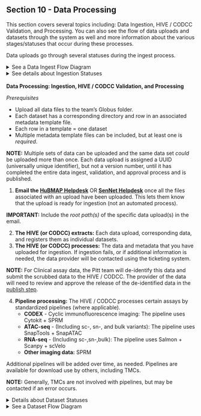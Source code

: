 ## Section 10 - Data Processing
This section covers several topics including: Data Ingestion, HIVE / CODCC Validation, and Processing. You can also see the flow of data uploads and datasets through the system as well and more information about the various stages/statuses that occur during these processes.

Data uploads go through several statuses during the ingest process.

<details>
<summary>See a Data Ingest Flow Diagram</summary>
  https://raw.githubusercontent.com/pscedu/psc-wpdocs/dev/data-ingest/section10.md
#### Data Upload Flow Diagram 
![flow diagram](https://github.com/hubmapconsortium/data_submission_guide/blob/971828bc67887210ce9131bc56de1c898f7469e8/DataUploadFlow.png)

</details>
  
<details>
<summary>See details about Ingestion Statuses </summary>

### Ingestion Statuses 
These statuses display in the ingestion portal as a data set is processed.

**New** - Data upload registered, Globus upload directory created. Data provider has uploaded data. After HIVE (or CODCC) validation, status changes to <em>Submitted</em> when the data provider hits the submit button on the upload. <strong>Prerequisite:</strong> Local validation of data by provider prior to data upload.

**Processing** - The data upload is being processed and is not editable. A transient state (between other states) while automated processes act on the upload.

 **Valid** - Every data upload is reorganized into data sets. This is a semi-automated process. If the data upload is valid, data curation can kick off this process.

**Submitted** - Data upload submitted for validation and processing by the HIVE or CODCC. The data upload can be automatically or manually ingested. Status changes to _Processing_ when data curation presses the “Validate” button. 
 
**Reorganized** - Data curation hits the “Reorganize” button to kick off automated processing that generates the data sets. The status of the upload changes to _Reorganized_ when this completes.

**Invalid** - The data upload did not pass HIVE (or CODCC) validation or a failure occurred during processing. Someone from the HIVE (or CODCC) will contact the data submitter to address this status.

**Error** - An (unspecified) error occurred during HIVE or CODCC processing.

</details>
<br>
<b>Data Processing: Ingestion, HIVE / CODCC Validation, and Processing</b> <br>

_Prerequisites_

  - Upload all data files to the team’s Globus folder.
  - Each dataset has a corresponding directory and row in an associated metadata template file.
  - Each row in a template = one dataset
  - Multiple metadata template files can be included, but at least one is _required_. 

**NOTE:** Multiple sets of data can be uploaded and the same data set _could_ be uploaded more than once. Each data upload is assigned a UUID (universally unique identifier), but not a version number, until it has completed the entire data ingest, validation, and approval process and is published.

  1. **Email the <a href="mailto:help@hubmapconsortium.org">HuBMAP Helpdesk</a>** OR **<a href="mailto:help@sennetconsortium.org">SenNet Helpdesk</a>** once all the files associated with an upload have been uploaded. This lets them know that the upload is ready for ingestion (not an automated process).

 **IMPORTANT:** Include the _root path(s)_ of the specific data upload(s) in the email. 
 
  2. **The HIVE (or CODCC) extracts:** Each data upload, corresponding data, and registers them as individual datasets.
  3. **The HIVE (or CODCC) processes:** The data and metadata that you have uploaded for ingestion. If ingestion fails, or if additional information is needed, the data provider will be contacted using the ticketing system.

<blockqoote>
<b>NOTE:</b> For Clinical assay data, the Pitt team will de-identify this data and submit the scrubbed data to the HIVE / CODCC. The provider of the data will need to review and approve the release of the de-identified data in the <a href="#publication">publish step</a>.</blockquote>

<br>

  4. **Pipeline processing:** The HIVE / CODCC processes certain assays by standardized pipelines (where applicable).
     - **CODEX** - Cyclic immunofluorescence imaging: The pipeline uses Cytokit + SPRM
     - **ATAC-seq** - (Including sc-, sn-, and bulk variants): The pipeline uses SnapTools + SnapATAC
     - **RNA-seq** - (Including sc-,sn-,bulk): The pipeline uses Salmon + Scanpy + scVelo
     - **Other imaging data:** SPRM
    
Additional pipelines will be added over time, as needed. Pipelines are available for download use by others, including TMCs. 

**NOTE:** Generally, TMCs are not involved with pipelines, but may be contacted if an error occurs.

<details>
<summary>Details about Dataset Statuses </summary>

### Dataset Statuses 

These statuses apply to datasets created from a data upload. Once a data upload has been reorganized into datasets, each dataset passes through the system, ideally progressing from New to QA to Approved.

**New** - Data upload reorganized, broken into datasets, and status set to _New_. Data curation kicks off automated processes. If successful, status changes to _QA_. If these processes fail, the status changes to _Invalid_.

**QA** - Dataset is ready for pipeline processing OR for Provider approval (if no pipeline processing is needed). Status changes to _Processing_ when data curation presses the “Validate” button.

**Processing** - The data upload is being processed and is not editable. A transient state (between other states) while automated processes act on the upload.

**Approved** - Dataset approved by provider and any pipeline processing completed without errors. Dataset is ready for publication.

**Abandoned** - Dataset will not be further processed or published. There is no plan to advance this dataset. **NOTE:** At any point the data provider can elect to abandon the dataset.

**Invalid** - **ONLY PRIMARY DATASETS** - Information is missing or incorrect in the dataset. Someone from the HIVE (or CODCC) will contact the data provider to address this status. 

**Error** - **ONLY DERIVED DATASETS** - Error(s) occurred during pipeline processing. Someone from the HIVE (or CODCC) will contact the data provider to address this status.

</details>

<details>
<summary>See a Dataset Flow Diagram </summary>
  
#### Dataset Flow Diagram 

![flow diagram](https://github.com/hubmapconsortium/data_submission_guide/blob/971828bc67887210ce9131bc56de1c898f7469e8/DatasetFlow.png)

</details>
